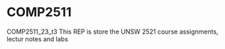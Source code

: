 # COMP2511
COMP2511_23_t3
This REP is store the UNSW 2521 course assignments, lectur notes and labs
